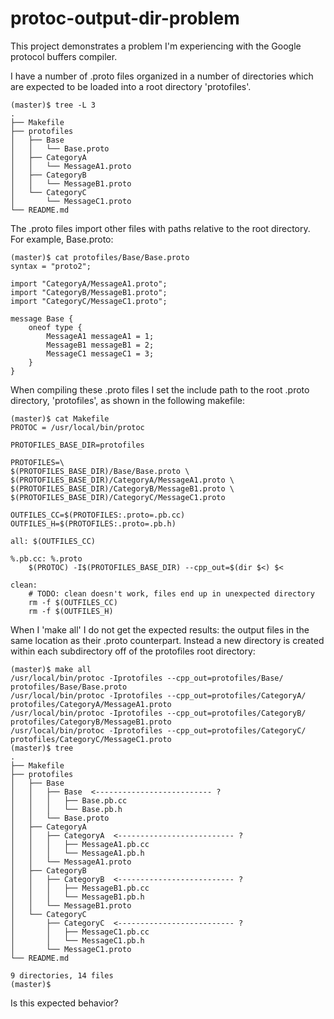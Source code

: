 # protoc-output-dir-problem
This project demonstrates a problem I'm experiencing with the Google protocol buffers compiler.

I have a number of .proto files organized in a number of directories which are expected to be loaded into a root directory 'protofiles'. 

```
(master)$ tree -L 3
.
├── Makefile
├── protofiles
│   ├── Base
│   │   └── Base.proto
│   ├── CategoryA
│   │   └── MessageA1.proto
│   ├── CategoryB
│   │   └── MessageB1.proto
│   └── CategoryC
│       └── MessageC1.proto
└── README.md
```

The .proto files import other files with paths relative to the root directory. For example, Base.proto:

```
(master)$ cat protofiles/Base/Base.proto 
syntax = "proto2";

import "CategoryA/MessageA1.proto";
import "CategoryB/MessageB1.proto";
import "CategoryC/MessageC1.proto";

message Base {
    oneof type {
        MessageA1 messageA1 = 1;
        MessageB1 messageB1 = 2;
        MessageC1 messageC1 = 3;
    }
}
```

When compiling these .proto files I set the include path to the root .proto directory, 'protofiles', as shown in the following makefile:

```
(master)$ cat Makefile 
PROTOC = /usr/local/bin/protoc

PROTOFILES_BASE_DIR=protofiles

PROTOFILES=\
$(PROTOFILES_BASE_DIR)/Base/Base.proto \
$(PROTOFILES_BASE_DIR)/CategoryA/MessageA1.proto \
$(PROTOFILES_BASE_DIR)/CategoryB/MessageB1.proto \
$(PROTOFILES_BASE_DIR)/CategoryC/MessageC1.proto

OUTFILES_CC=$(PROTOFILES:.proto=.pb.cc)
OUTFILES_H=$(PROTOFILES:.proto=.pb.h)

all: $(OUTFILES_CC)

%.pb.cc: %.proto
	$(PROTOC) -I$(PROTOFILES_BASE_DIR) --cpp_out=$(dir $<) $<

clean:
	# TODO: clean doesn't work, files end up in unexpected directory
	rm -f $(OUTFILES_CC)
	rm -f $(OUTFILES_H)
```

When I 'make all' I do not get the expected results: the output files in the same location as their .proto counterpart. Instead a new directory is created within each subdirectory off of the protofiles root directory:
```
(master)$ make all
/usr/local/bin/protoc -Iprotofiles --cpp_out=protofiles/Base/ protofiles/Base/Base.proto
/usr/local/bin/protoc -Iprotofiles --cpp_out=protofiles/CategoryA/ protofiles/CategoryA/MessageA1.proto
/usr/local/bin/protoc -Iprotofiles --cpp_out=protofiles/CategoryB/ protofiles/CategoryB/MessageB1.proto
/usr/local/bin/protoc -Iprotofiles --cpp_out=protofiles/CategoryC/ protofiles/CategoryC/MessageC1.proto
(master)$ tree
.
├── Makefile
├── protofiles
│   ├── Base
│   │   ├── Base  <-------------------------- ? 
│   │   │   ├── Base.pb.cc
│   │   │   └── Base.pb.h
│   │   └── Base.proto
│   ├── CategoryA
│   │   ├── CategoryA  <-------------------------- ? 
│   │   │   ├── MessageA1.pb.cc
│   │   │   └── MessageA1.pb.h
│   │   └── MessageA1.proto
│   ├── CategoryB
│   │   ├── CategoryB  <-------------------------- ? 
│   │   │   ├── MessageB1.pb.cc
│   │   │   └── MessageB1.pb.h
│   │   └── MessageB1.proto
│   └── CategoryC
│       ├── CategoryC  <-------------------------- ? 
│       │   ├── MessageC1.pb.cc
│       │   └── MessageC1.pb.h
│       └── MessageC1.proto
└── README.md

9 directories, 14 files
(master)$
```

Is this expected behavior?

